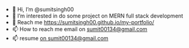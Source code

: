 - 👋 Hi, I’m @sumitsingh00
- 👀 I’m interested in do some project on MERN full stack development 
- 🌱 Reach me https://sumitsingh00.github.io/my-portfolio/
- 📫 How to reach me email on sumit00134@gmail.com
- 📫 resume  [on sumit00134@gmail.com](https://drive.google.com/file/d/1X5bFaCLgpJrK-gBbCp3EMHcUcP2kJ0PT/view?usp=sharing)

<!---
sumitsingh00/sumitsingh00 is a ✨ special ✨ repository because its `README.md` (this file) appears on your GitHub profile.
You can click the Preview link to take a look at your changes.
--->
